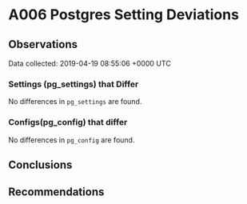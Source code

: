 # A006 Postgres Setting Deviations #

## Observations ##
Data collected: 2019-04-19 08:55:06 +0000 UTC  

### Settings (pg_settings) that Differ ###

No differences in `pg_settings` are found.

### Configs(pg_config) that differ ###

No differences in `pg_config` are found.



## Conclusions ##


## Recommendations ##

